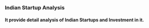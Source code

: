 ### Indian Startup Analysis
#### It provide detail analysis of Indian Startups and Investment in it.



